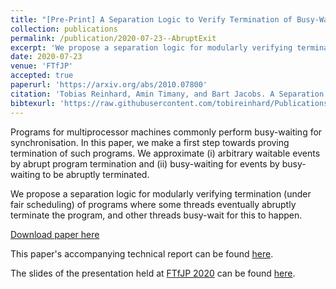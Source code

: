 ```yaml
---
title: "[Pre-Print] A Separation Logic to Verify Termination of Busy-Waiting for Abrupt Program Exit"
collection: publications
permalink: /publication/2020-07-23--AbruptExit
excerpt: 'We propose a separation logic for modularly verifying termination of programs where some threads  eventually  abruptly  terminate  the  program, and other threads busy-wait for this to happen. This work is a first step towards verifying termination of programs involving busy-waiting for arbitrary events.'
date: 2020-07-23
venue: 'FTfJP'
accepted: true
paperurl: 'https://arxiv.org/abs/2010.07800'
citation: 'Tobias Reinhard, Amin Timany, and Bart Jacobs. A Separation Logic to Verify Termination of Busy-Waiting for Abrupt Program Exit. Accepted at Formal Techniques for Java-like Programs (2020).'
bibtexurl: 'https://raw.githubusercontent.com/tobireinhard/Publications/master/papers/abruptExit.bib'
---
```


Programs for multiprocessor machines commonly perform busy-waiting for synchronisation. In this paper, we make a first step towards proving termination of such programs. We approximate (i) arbitrary waitable events by abrupt program termination and (ii) busy-waiting for events by busy-waiting to be abruptly terminated.

We propose a separation logic for modularly verifying termination (under fair scheduling) of programs where some threads  eventually  abruptly  terminate  the  program, and other threads busy-wait for this to happen.

[Download paper here](https://arxiv.org/pdf/2010.07800.pdf)

This paper's accompanying technical report can be found [here](https://arxiv.org/abs/2007.10215).

The slides of the presentation held at [FTfJP 2020](https://2020.ecoop.org/track/FTfJP-2020-papers#Program) can be found [here](https://people.cs.kuleuven.be/~tobias.reinhard/AbruptExit--presentation.pdf).
